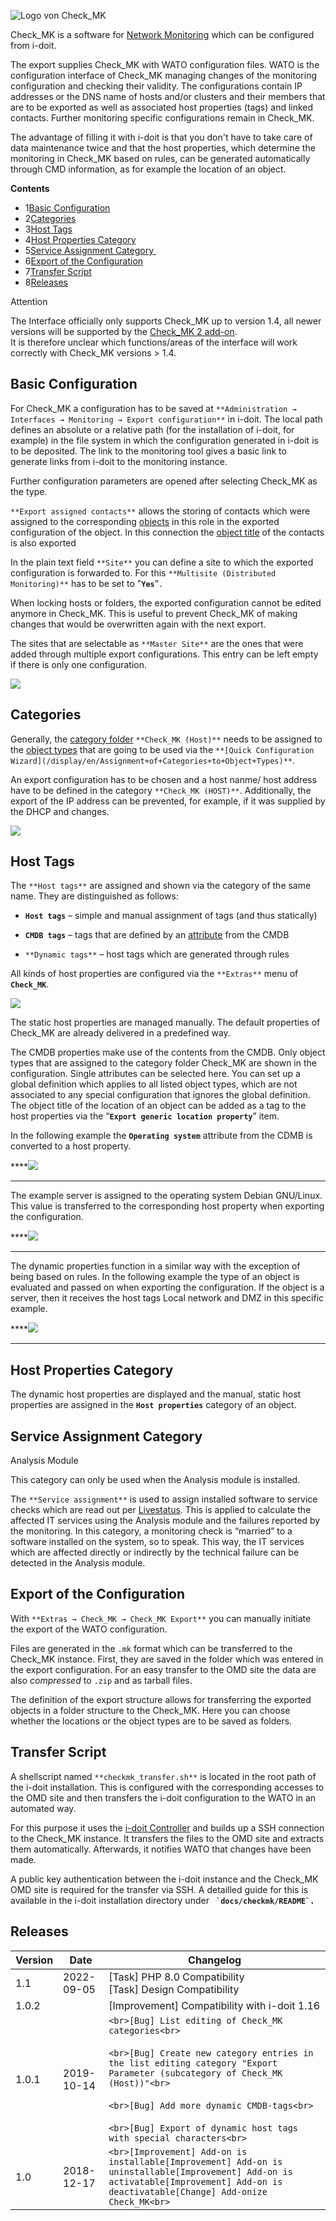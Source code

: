 ![Logo von Check_MK](/download/attachments/66355710/mathiaskettner_logo.gif?version=1&modificationDate=1507886939499&api=v2)

Check\_MK is a software for [Network Monitoring](/display/en/Network+Monitoring) which can be configured from i-doit.

The export supplies Check\_MK with WATO configuration files. WATO is the configuration interface of Check\_MK managing changes of the monitoring configuration and checking their validity. The configurations contain IP addresses or the DNS name of hosts and/or clusters and their members that are to be exported as well as associated host properties (tags) and linked contacts. Further monitoring specific configurations remain in Check\_MK.

The advantage of filling it with i-doit is that you don't have to take care of data maintenance twice and that the host properties, which determine the monitoring in Check\_MK based on rules, can be generated automatically through CMD information, as for example the location of an object.

  

**Contents**

*   1[Basic Configuration](#Checkmk-BasicConfiguration)
*   2[Categories](#Checkmk-Categories)
*   3[Host Tags](#Checkmk-HostTags)
*   4[Host Properties Category](#Checkmk-HostPropertiesCategory)
*   5[Service Assignment Category ](#Checkmk-ServiceAssignmentCategory)
*   6[Export of the Configuration](#Checkmk-ExportoftheConfiguration)
*   7[Transfer Script](#Checkmk-TransferScript)
*   8[Releases](#Checkmk-Releases)

Attention

The Interface officially only supports Check\_MK up to version 1.4, all newer versions will be supported by the [Check\_MK 2 add-on](/display/en/Checkmk2).  
It is therefore unclear which functions/areas of the interface will work correctly with Check\_MK versions > 1.4.

  

Basic Configuration
-------------------

For Check\_MK a configuration has to be saved at `**Administration → Interfaces → Monitoring → Export configuration**` in i-doit. The local path defines an absolute or a relative path (for the installation of i-doit, for example) in the file system in which the configuration generated in i-doit is to be deposited. The link to the monitoring tool gives a basic link to generate links from i-doit to the monitoring instance.

Further configuration parameters are opened after selecting Check\_MK as the type.

`**Export assigned contacts**` allows the storing of contacts which were assigned to the corresponding [objects](/display/en/Structure+of+the+IT+Documentation) in this role in the exported configuration of the object. In this connection the [object title](/display/en/Unique+References) of the contacts is also exported

In the plain text field `**Site**` you can define a site to which the exported configuration is forwarded to. For this `**Multisite (Distributed Monitoring)**` has to be set to "**`Yes`**"`.`

When locking hosts or folders, the exported configuration cannot be edited anymore in Check\_MK. This is useful to prevent Check\_MK of making changes that would be overwritten again with the next export.

The sites that are selectable as `**Master Site**` are the ones that were added through multiple export configurations. This entry can be left empty if there is only one configuration.

![](/download/attachments/66355710/network5.png?version=1&modificationDate=1507886939563&api=v2&effects=drop-shadow)

Categories
----------

Generally, the [category folder](/display/en/Structure+of+the+IT+Documentation) `**Check_MK (Host)**` needs to be assigned to the [object types](/display/en/Structure+of+the+IT+Documentation) that are going to be used via the `**[Quick Configuration Wizard](/display/en/Assignment+of+Categories+to+Object+Types)**`.

An export configuration has to be chosen and a host nanme/ host address have to be defined in the category `**Check_MK (HOST)**`. Additionally, the export of the IP address can be prevented, for example, if it was supplied by the DHCP and changes.

![](/download/attachments/66355710/network6.png?version=1&modificationDate=1507886939545&api=v2&effects=drop-shadow)

Host Tags
---------

The `**Host tags**` are assigned and shown via the category of the same name. They are distinguished as follows:

*   **`Host tags`** – simple and manual assignment of tags (and thus statically)
    
*   **`CMDB tags`** – tags that are defined by an [attribute](/display/en/Structure+of+the+IT+Documentation) from the CMDB
    
*   `**Dynamic tags**` – host tags which are generated through rules
    

All kinds of host properties are configured via the `**Extras**` menu of **`Check_MK`**.

![](/download/attachments/66355710/network7.png?version=1&modificationDate=1507886939525&api=v2&effects=drop-shadow)

The static host properties are managed manually. The default properties of Check\_MK are already delivered in a predefined way.

The CMDB properties make use of the contents from the CMDB. Only object types that are assigned to the category folder Check\_MK are shown in the configuration. Single attributes can be selected here. You can set up a global definition which applies to all listed object types, which are not associated to any special configuration that ignores the global definition. The object title of the location of an object can be added as a tag to the host properties via the “**`Export generic location property`**” item.

In the following example the **`Operating system`** attribute from the CDMB is converted to a host property.

****![](/download/attachments/66355710/en_check_mk_dynamic_host_tags.png?version=1&modificationDate=1522311715307&api=v2&effects=drop-shadow)  
****

The example server is assigned to the operating system Debian GNU/Linux. This value is transferred to the corresponding host property when exporting the configuration.

****![](/download/attachments/66355710/en_category_check_mk_host_host_tags.png?version=1&modificationDate=1522311958433&api=v2&effects=drop-shadow)  
****

The dynamic properties function in a similar way with the exception of being based on rules. In the following example the type of an object is evaluated and passed on when exporting the configuration. If the object is a server, then it receives the host tags Local network and DMZ in this specific example.

****![](/download/attachments/66355710/en_check_mk_dynamic_tags.png?version=1&modificationDate=1522312100675&api=v2)  
****

Host Properties Category
------------------------

The dynamic host properties are displayed and the manual, static host properties are assigned in the **`Host properties`** category of an object.

Service Assignment Category
---------------------------

Analysis Module

This category can only be used when the Analysis module is installed.

The `**Service assignment**` is used to assign installed software to service checks which are read out per [Livestatus](https://kb.i-doit.com/pages/viewpage.action?pageId=57180182). This is applied to calculate the affected IT services using the Analysis module and the failures reported by the monitoring. In this category, a monitoring check is “married” to a software installed on the system, so to speak. This way, the IT services which are affected directly or indirectly by the technical failure can be detected in the Analysis module.

Export of the Configuration
---------------------------

With `**Extras → Check_MK → Check_MK Export**` you can manually initiate the export of the WATO configuration.

Files are generated in the `.mk` format which can be transferred to the Check\_MK instance. First, they are saved in the folder which was entered in the export configuration. For an easy transfer to the OMD site the data are also _compressed_ to `.zip` and as tarball files.

The definition of the export structure allows for transferring the exported objects in a folder structure to the Check\_MK. Here you can choose whether the locations or the object types are to be saved as folders.

Transfer Script
---------------

A shellscript named `**checkmk_transfer.sh**` is located in the root path of the i-doit installation. This is configured with the corresponding accesses to the OMD site and then transfers the i-doit configuration to the WATO in an automated way.

For this purpose it uses the [i-doit Controller](/display/en/CLI) and builds up a SSH connection to the Check\_MK instance. It transfers the files to the OMD site and extracts them automatically. Afterwards, it notifies WATO that changes have been made.

A public key authentication between the i-doit instance and the Check\_MK OMD site is required for the transfer via SSH. A detailled guide for this is available in the i-doit installation directory under **`` `docs/checkmk/README`.``**

Releases
--------

| Version | Date | Changelog |
| --- | --- | --- |
| 1.1 | 2022-09-05 | \[Task\] PHP 8.0 Compatibility  <br>\[Task\] Design Compatibility |
| 1.0.2 |     | \[Improvement\] Compatibility with i-doit 1.16 |
| 1.0.1 | 2019-10-14 | ```<br>[Bug] List editing of Check_MK categories<br>```<br><br>```<br>[Bug] Create new category entries in the list editing category "Export Parameter (subcategory of Check_MK (Host))"<br>```<br><br>```<br>[Bug] Add more dynamic CMDB-tags<br>```<br><br>```<br>[Bug] Export of dynamic host tags with special characters<br>``` |
| 1.0 | 2018-12-17 | ```<br>[Improvement] Add-on is installable[Improvement] Add-on is uninstallable[Improvement] Add-on is activatable[Improvement] Add-on is deactivatable[Change] Add-onize Check_MK<br>``` |